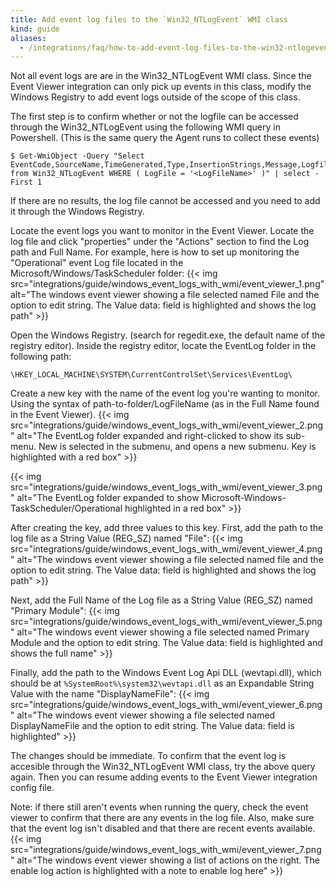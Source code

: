 ```yaml
---
title: Add event log files to the `Win32_NTLogEvent` WMI class
kind: guide
aliases:
  - /integrations/faq/how-to-add-event-log-files-to-the-win32-ntlogevent-wmi-class
---
```


Not all event logs are are in the Win32_NTLogEvent WMI class. Since the Event Viewer integration can only pick up events in this class, modify the Windows Registry to add event logs outside of the scope of this class.

The first step is to confirm whether or not the logfile can be accessed through the Win32_NTLogEvent using the following WMI query in Powershell. (This is the same query the Agent runs to collect these events)

```text
$ Get-WmiObject -Query "Select EventCode,SourceName,TimeGenerated,Type,InsertionStrings,Message,Logfile from Win32_NTLogEvent WHERE ( LogFile = '<LogFileName>' )" | select -First 1
```

If there are no results, the log file cannot be accessed and you need to add it through the Windows Registry.

Locate the event logs you want to monitor in the Event Viewer. Locate the log file and click "properties" under the "Actions" section to find the Log path and Full Name. For example, here is how to set up monitoring the "Operational" event Log file located in the Microsoft/Windows/TaskScheduler folder:
{{< img src="integrations/guide/windows_event_logs_with_wmi/event_viewer_1.png" alt="The windows event viewer showing a file selected named File and the option to edit string. The Value data: field is highlighted and shows the log path"  >}}

Open the Windows Registry. (search for regedit.exe, the default name of the registry editor). Inside the registry editor, locate the EventLog folder in the following path:

```text
\HKEY_LOCAL_MACHINE\SYSTEM\CurrentControlSet\Services\EventLog\
```

Create a new key with the name of the event log you're wanting to monitor. Using the syntax of path-to-folder/LogFileName (as in the Full Name found in the Event Viewer).
{{< img src="integrations/guide/windows_event_logs_with_wmi/event_viewer_2.png" alt="The EventLog folder expanded and right-clicked to show its sub-menu. New is selected in the submenu, and opens a new submenu. Key is highlighted with a red box"  >}}

{{< img src="integrations/guide/windows_event_logs_with_wmi/event_viewer_3.png" alt="The EventLog folder expanded to show Microsoft-Windows-TaskScheduler/Operational highlighted in a red box"  >}}

After creating the key, add three values to this key. First, add the path to the log file as a String Value (REG_SZ) named "File":
{{< img src="integrations/guide/windows_event_logs_with_wmi/event_viewer_4.png" alt="The windows event viewer showing a file selected named file and the option to edit string. The Value data: field is highlighted and shows the log path"  >}}

Next, add the Full Name of the Log file as a String Value (REG_SZ) named "Primary Module":
{{< img src="integrations/guide/windows_event_logs_with_wmi/event_viewer_5.png" alt="The windows event viewer showing a file selected named Primary Module and the option to edit string. The Value data: field is highlighted and shows the full name"  >}}

Finally, add the path to the Windows Event Log Api DLL (wevtapi.dll), which should be at `%SystemRoot%\system32\wevtapi.dll` as an Expandable String Value with the name "DisplayNameFile":
{{< img src="integrations/guide/windows_event_logs_with_wmi/event_viewer_6.png" alt="The windows event viewer showing a file selected named DisplayNameFile and the option to edit string. The Value data: field is highlighted"  >}}

The changes should be immediate. To confirm that the event log is accesible through the Win32_NTLogEvent WMI class, try the above query again. Then you can resume adding events to the Event Viewer integration config file.

Note: if there still aren't events when running the query, check the event viewer to confirm that there are any events in the log file. Also, make sure that the event log isn't disabled and that there are recent events available.
{{< img src="integrations/guide/windows_event_logs_with_wmi/event_viewer_7.png" alt="The windows event viewer showing a list of actions on the right. The enable log action is highlighted with a note to enable log here"  >}}

